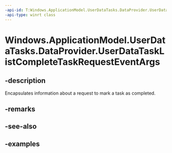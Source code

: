 ```yaml
---
-api-id: T:Windows.ApplicationModel.UserDataTasks.DataProvider.UserDataTaskListCompleteTaskRequestEventArgs
-api-type: winrt class
---
```


<!-- Class syntax.
public class UserDataTaskListCompleteTaskRequestEventArgs
-->

# Windows.ApplicationModel.UserDataTasks.DataProvider.UserDataTaskListCompleteTaskRequestEventArgs

## -description
Encapsulates information about a request to mark a task as completed.

## -remarks

## -see-also

## -examples
